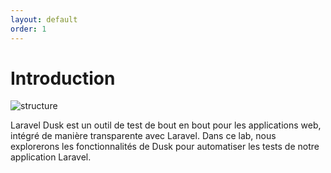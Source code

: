 ```yaml
---
layout: default
order: 1
---
```

<!--  -->


# Introduction
![structure](/lab-laravel-dusk/introduction/images/laravel-dusk.jpg)

<!-- note -->
 Laravel Dusk est un outil de test de bout en bout pour les applications web, intégré de manière transparente avec Laravel. Dans ce lab, nous explorerons les fonctionnalités de Dusk pour automatiser les tests de notre application Laravel.

<!-- new slide -->
